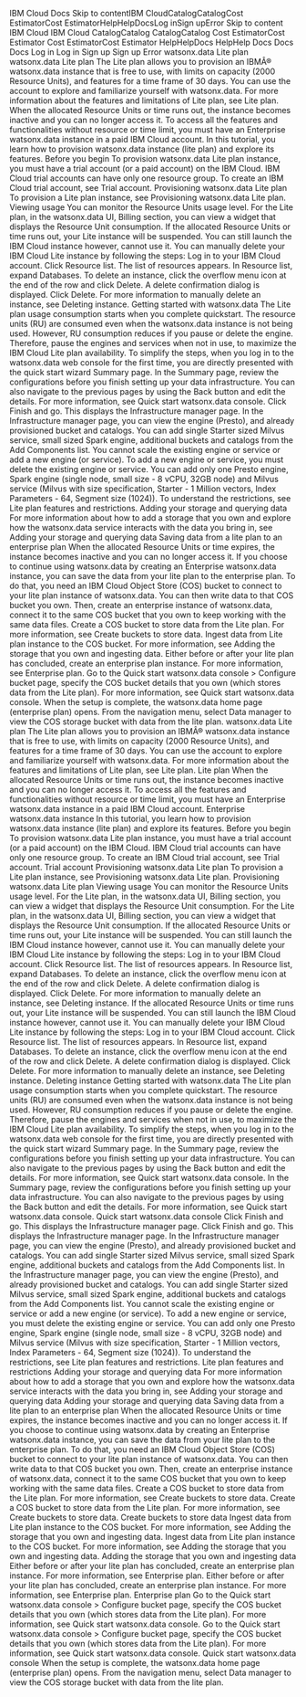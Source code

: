 ﻿IBM Cloud Docs Skip to contentIBM CloudCatalogCatalogCost EstimatorCost EstimatorHelpHelpDocsLog inSign upError Skip to content IBM Cloud IBM Cloud CatalogCatalog CatalogCatalog Cost EstimatorCost Estimator Cost EstimatorCost Estimator HelpHelpDocs HelpHelp Docs Docs Docs Log in Log in Sign up Sign up Error watsonx.data Lite plan watsonx.data Lite plan The Lite plan allows you to provision an IBMÂ® watsonx.data instance that is free to use, with limits on capacity (2000 Resource Units), and features for a time frame of 30 days. You can use the account to explore and familiarize yourself with watsonx.data. For more information about the features and limitations of Lite plan, see Lite plan. When the allocated Resource Units or time runs out, the instance becomes inactive and you can no longer access it. To access all the features and functionalities without resource or time limit, you must have an Enterprise watsonx.data instance in a paid IBM Cloud account. In this tutorial, you learn how to provision watsonx.data instance (lite plan) and explore its features. Before you begin To provision watsonx.data Lite plan instance, you must have a trial account (or a paid account) on the IBM Cloud. IBM Cloud trial accounts can have only one resource group. To create an IBM Cloud trial account, see Trial account. Provisioning watsonx.data Lite plan To provision a Lite plan instance, see Provisioning watsonx.data Lite plan. Viewing usage You can monitor the Resource Units usage level. For the Lite plan, in the watsonx.data UI, Billing section, you can view a widget that displays the Resource Unit consumption. If the allocated Resource Units or time runs out, your Lite instance will be suspended. You can still launch the IBM Cloud instance however, cannot use it. You can manually delete your IBM Cloud Lite instance by following the steps: Log in to your IBM Cloud account. Click Resource list. The list of resources appears. In Resource list, expand Databases. To delete an instance, click the overflow menu icon at the end of the row and click Delete. A delete confirmation dialog is displayed. Click Delete. For more information to manually delete an instance, see Deleting instance. Getting started with watsonx.data The Lite plan usage consumption starts when you complete quickstart. The resource units (RU) are consumed even when the watsonx.data instance is not being used. However, RU consumption reduces if you pause or delete the engine. Therefore, pause the engines and services when not in use, to maximize the IBM Cloud Lite plan availability. To simplify the steps, when you log in to the watsonx.data web console for the first time, you are directly presented with the quick start wizard Summary page. In the Summary page, review the configurations before you finish setting up your data infrastructure. You can also navigate to the previous pages by using the Back button and edit the details. For more information, see Quick start watsonx.data console. Click Finish and go. This displays the Infrastructure manager page. In the Infrastructure manager page, you can view the engine (Presto), and already provisioned bucket and catalogs. You can add single Starter sized Milvus service, small sized Spark engine, additional buckets and catalogs from the Add Components list. You cannot scale the existing engine or service or add a new engine (or service). To add a new engine or service, you must delete the existing engine or service. You can add only one Presto engine, Spark engine (single node, small size - 8 vCPU, 32GB node) and Milvus service (Milvus with size specification, Starter - 1 Million vectors, Index Parameters - 64, Segment size (1024)). To understand the restrictions, see Lite plan features and restrictions. Adding your storage and querying data For more information about how to add a storage that you own and explore how the watsonx.data service interacts with the data you bring in, see Adding your storage and querying data Saving data from a lite plan to an enterprise plan When the allocated Resource Units or time expires, the instance becomes inactive and you can no longer access it. If you choose to continue using watsonx.data by creating an Enterprise watsonx.data instance, you can save the data from your lite plan to the enterprise plan. To do that, you need an IBM Cloud Object Store (COS) bucket to connect to your lite plan instance of watsonx.data. You can then write data to that COS bucket you own. Then, create an enterprise instance of watsonx.data, connect it to the same COS bucket that you own to keep working with the same data files. Create a COS bucket to store data from the Lite plan. For more information, see Create buckets to store data. Ingest data from Lite plan instance to the COS bucket. For more information, see Adding the storage that you own and ingesting data. Either before or after your lite plan has concluded, create an enterprise plan instance. For more information, see Enterprise plan. Go to the Quick start watsonx.data console > Configure bucket page, specify the COS bucket details that you own (which stores data from the Lite plan). For more information, see Quick start watsonx.data console. When the setup is complete, the watsonx.data home page (enterprise plan) opens. From the navigation menu, select Data manager to view the COS storage bucket with data from the lite plan. watsonx.data Lite plan The Lite plan allows you to provision an IBMÂ® watsonx.data instance that is free to use, with limits on capacity (2000 Resource Units), and features for a time frame of 30 days. You can use the account to explore and familiarize yourself with watsonx.data. For more information about the features and limitations of Lite plan, see Lite plan. Lite plan When the allocated Resource Units or time runs out, the instance becomes inactive and you can no longer access it. To access all the features and functionalities without resource or time limit, you must have an Enterprise watsonx.data instance in a paid IBM Cloud account. Enterprise watsonx.data instance In this tutorial, you learn how to provision watsonx.data instance (lite plan) and explore its features. Before you begin To provision watsonx.data Lite plan instance, you must have a trial account (or a paid account) on the IBM Cloud. IBM Cloud trial accounts can have only one resource group. To create an IBM Cloud trial account, see Trial account. Trial account Provisioning watsonx.data Lite plan To provision a Lite plan instance, see Provisioning watsonx.data Lite plan. Provisioning watsonx.data Lite plan Viewing usage You can monitor the Resource Units usage level. For the Lite plan, in the watsonx.data UI, Billing section, you can view a widget that displays the Resource Unit consumption. For the Lite plan, in the watsonx.data UI, Billing section, you can view a widget that displays the Resource Unit consumption. If the allocated Resource Units or time runs out, your Lite instance will be suspended. You can still launch the IBM Cloud instance however, cannot use it. You can manually delete your IBM Cloud Lite instance by following the steps: Log in to your IBM Cloud account. Click Resource list. The list of resources appears. In Resource list, expand Databases. To delete an instance, click the overflow menu icon at the end of the row and click Delete. A delete confirmation dialog is displayed. Click Delete. For more information to manually delete an instance, see Deleting instance. If the allocated Resource Units or time runs out, your Lite instance will be suspended. You can still launch the IBM Cloud instance however, cannot use it. You can manually delete your IBM Cloud Lite instance by following the steps: Log in to your IBM Cloud account. Click Resource list. The list of resources appears. In Resource list, expand Databases. To delete an instance, click the overflow menu icon at the end of the row and click Delete. A delete confirmation dialog is displayed. Click Delete. For more information to manually delete an instance, see Deleting instance. Deleting instance Getting started with watsonx.data The Lite plan usage consumption starts when you complete quickstart. The resource units (RU) are consumed even when the watsonx.data instance is not being used. However, RU consumption reduces if you pause or delete the engine. Therefore, pause the engines and services when not in use, to maximize the IBM Cloud Lite plan availability. To simplify the steps, when you log in to the watsonx.data web console for the first time, you are directly presented with the quick start wizard Summary page. In the Summary page, review the configurations before you finish setting up your data infrastructure. You can also navigate to the previous pages by using the Back button and edit the details. For more information, see Quick start watsonx.data console. In the Summary page, review the configurations before you finish setting up your data infrastructure. You can also navigate to the previous pages by using the Back button and edit the details. For more information, see Quick start watsonx.data console. Quick start watsonx.data console Click Finish and go. This displays the Infrastructure manager page. Click Finish and go. This displays the Infrastructure manager page. In the Infrastructure manager page, you can view the engine (Presto), and already provisioned bucket and catalogs. You can add single Starter sized Milvus service, small sized Spark engine, additional buckets and catalogs from the Add Components list. In the Infrastructure manager page, you can view the engine (Presto), and already provisioned bucket and catalogs. You can add single Starter sized Milvus service, small sized Spark engine, additional buckets and catalogs from the Add Components list. You cannot scale the existing engine or service or add a new engine (or service). To add a new engine or service, you must delete the existing engine or service. You can add only one Presto engine, Spark engine (single node, small size - 8 vCPU, 32GB node) and Milvus service (Milvus with size specification, Starter - 1 Million vectors, Index Parameters - 64, Segment size (1024)). To understand the restrictions, see Lite plan features and restrictions. Lite plan features and restrictions Adding your storage and querying data For more information about how to add a storage that you own and explore how the watsonx.data service interacts with the data you bring in, see Adding your storage and querying data Adding your storage and querying data Saving data from a lite plan to an enterprise plan When the allocated Resource Units or time expires, the instance becomes inactive and you can no longer access it. If you choose to continue using watsonx.data by creating an Enterprise watsonx.data instance, you can save the data from your lite plan to the enterprise plan. To do that, you need an IBM Cloud Object Store (COS) bucket to connect to your lite plan instance of watsonx.data. You can then write data to that COS bucket you own. Then, create an enterprise instance of watsonx.data, connect it to the same COS bucket that you own to keep working with the same data files. Create a COS bucket to store data from the Lite plan. For more information, see Create buckets to store data. Create a COS bucket to store data from the Lite plan. For more information, see Create buckets to store data. Create buckets to store data Ingest data from Lite plan instance to the COS bucket. For more information, see Adding the storage that you own and ingesting data. Ingest data from Lite plan instance to the COS bucket. For more information, see Adding the storage that you own and ingesting data. Adding the storage that you own and ingesting data Either before or after your lite plan has concluded, create an enterprise plan instance. For more information, see Enterprise plan. Either before or after your lite plan has concluded, create an enterprise plan instance. For more information, see Enterprise plan. Enterprise plan Go to the Quick start watsonx.data console > Configure bucket page, specify the COS bucket details that you own (which stores data from the Lite plan). For more information, see Quick start watsonx.data console. Go to the Quick start watsonx.data console > Configure bucket page, specify the COS bucket details that you own (which stores data from the Lite plan). For more information, see Quick start watsonx.data console. Quick start watsonx.data console When the setup is complete, the watsonx.data home page (enterprise plan) opens. From the navigation menu, select Data manager to view the COS storage bucket with data from the lite plan.
